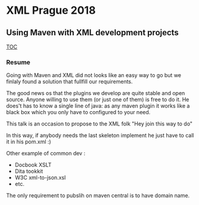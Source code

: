 # XML Prague 2018

## Using Maven with XML development projects
[TOC](toc.md)

### Resume

Going with Maven and XML did not looks like an easy way to go but we finlaly found a solution that fullfill our requirements.

The good news os that the plugins we develop are quite stable and open source.
Anyone willing to use them (or just one of them) is free to do it. He does't has to know a single line of java: as any maven plugin it works like a black box which you only have to configured to your need.

This talk is an occasion to propose to the XML folk "Hey join this way to do"

In this way, if anybody needs the last skeleton implement he just have to call it in his pom.xml :)

Other example of common dev : 
- Docbook XSLT
- Dita tookkit
- W3C xml-to-json.xsl
- etc.

The only requirement to pubslih on maven central is to have domain name.
